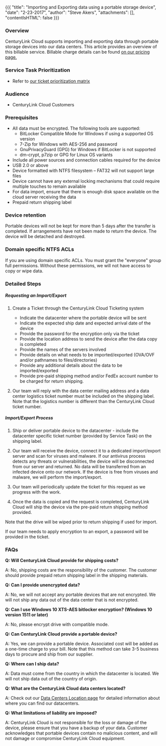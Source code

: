 {{{
  "title": "Importing and Exporting data using a portable storage device",
  "date": "2-23-2017",
  "author": "Steve Akers",
  "attachments": [],
  "contentIsHTML": false
}}}

### Overview
CenturyLink Cloud supports importing and exporting data through portable storage devices into our data centers. This article provides an overview of this billable service. Billable charge details can be found [on our pricing page.](//www.ctl.io/pricing) 

### Service Task Prioritization
* Refer to [our ticket prioritization matrix](../Support/ticket-prioritization-matrix.md)

### Audience
* CenturyLink Cloud Customers

### Prerequisites
* All data must be encrypted.  The following tools are supported:
  * BitLocker Compatible Mode for Windows if using a supported OS version
  * 7-Zip for Windows with AES-256 and password
  * GnuPrivacyGuard (GPG) for Windows if BitLocker is not supported
  * dm-crypt, p7zip or GPG for Linux OS variants
* Include all power sources and connection cables required for the device
* USB 2.0 or above
* Device formatted with NTFS filesystem – FAT32 will not support large files
* Device cannot have any external locking mechanisms that could require multiple touches to remain available
* For data import, ensure that there is enough disk space available on the cloud server receiving the data
* Prepaid return shipping label

### Device retention
Portable devices will not be kept for more than 5 days after the transfer is completed. If arrangements have not been made to return the device. The device will be detached and destroyed.

### Domain specific NTFS ACLs
If you are using domain specific ACLs. You must grant the "everyone" group full permissions. Without these permissions, we will not have access to copy or wipe data.

### Detailed Steps

##### Requesting an Import/Export
1. Create a Ticket through the CenturyLink Cloud Ticketing system
    * Indicate the datacenter where the portable device will be sent
    * Indicate the expected ship date and expected arrival date of the device
    * Provide the password for the encryption only via the ticket
    * Provide the location address to send the device after the data copy is completed
    * Provide the names of the servers involved
    * Provide details on what needs to be imported/exported (OVA/OVF and/or pathnames to files/directories)
    * Provide any additional details about the data to be imported/exported
    * Provide pre-paid shipping method and/or FedEx account number to be charged for return shipping.

2. Our team will reply with the data center mailing address and a data center logistics ticket number must be included on the shipping label. Note that the logistics number is different than the CenturyLink Cloud ticket number.

##### Import/Export Process
1. Ship or deliver portable device to the datacenter - include the datacenter specific ticket number (provided by Service Task) on the shipping label.

2. Our team will receive the device, connect it to a dedicated import/export server and scan for viruses and malware.  If our antivirus process detects any threats or vulnerabilities, the device will be disconnected from our server and returned.  No data will be transferred from an infected device onto our network. If the device is free from viruses and malware, we will perform the import/export.

3. Our team will periodically update the ticket for this request as we progress with the work.

4. Once the data is copied and the request is completed, CenturyLink Cloud will ship the device via the pre-paid return shipping method provided.

Note that the drive will be wiped prior to return shipping if used for import.

If our team needs to apply encryption to an export, a password will be provided in the ticket.


### FAQs

**Q: Will CenturyLink Cloud provide for shipping costs?**

A: No, shipping costs are the responsibility of the customer. The customer should provide prepaid return shipping label in the shipping materials.

**Q: Can I provide unencrypted data?**

A: No, we will not accept any portable devices that are not encrypted. We will not ship any data out of the data center that is not encrypted. 

**Q: Can I use Windows 10 XTS-AES bitlocker encryption? (Windows 10 version 1511 or later)**

A: No, please encrypt drive with compatible mode.

**Q: Can CenturyLink Cloud provide a portable device?**

A: Yes, we can provide a portable device.  Associated cost will be added as a one-time charge to your bill.  Note that this method can take 3-5 business days to procure and ship from our supplier.
 
**Q: Where can I ship data?**

A: Data must come from the country in which the datacenter is located. We will not ship data out of the country of origin.

**Q: What are the CenturyLink Cloud data centers located?**

A: Check out our [Data Centers Location page](//www.ctl.io/data-centers) for detailed information about where you can find our datacenters.

**Q: What limitations of liability are imposed?**

A: CenturyLink Cloud is not responsible for the loss or damage of the device, please ensure that you have a backup of your data.  Customer acknowledges that portable devices contain no malicious content, and will not damage or compromise CenturyLink Cloud equipment.


